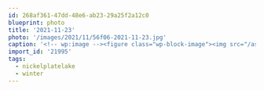 ```yaml
---
id: 268af361-47dd-48e6-ab23-29a25f2a12c0
blueprint: photo
title: '2021-11-23'
photo: '/images/2021/11/56f06-2021-11-23.jpg'
caption: '<!-- wp:image --><figure class="wp-block-image"><img src="/assets/images/2021/11/56f06-2021-11-23.jpg" /></figure><!-- /wp:image --><!-- wp:paragraph --><p>"Winter" - A word used to describe the reward for enduring the heat, smoke, and discomfort that is known as summertime in the Okanagan. ð #nickelplatelake #winter</p><!-- /wp:paragraph -->'
import_id: '21995'
tags:
  - nickelplatelake
  - winter
---
```

